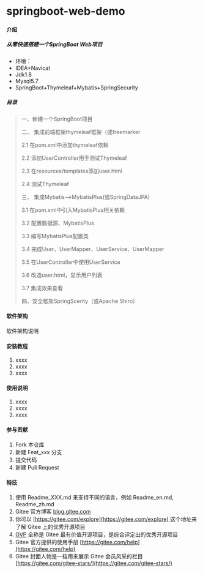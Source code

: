 # springboot-web-demo

#### 介绍
##### 从零快速搭建一个SpringBoot Web项目
- 环境：
- IDEA+Navicat
- Jdk1.8
- Mysql5.7
- SpringBoot+Thymeleaf+Mybatis+SpringSecurity

##### 目录
> 一、新建一个SpringBoot项目
> 
> 二、 集成前端框架thymeleaf框架（或freemarker
> 
> 2.1 在pom.xml中添加thymeleaf依赖
> 
> 2.2 添加UserController用于测试Thymeleaf
> 
> 2.3 在resources/templates添加user.html
> 
> 2.4 测试Thymeleaf
> 
> 三、 集成Mybatis-->MybatisPlus(或SpringDataJPA)
> 
> 3.1 在pom.xml中引入MybatisPlus相关依赖	
> 
> 3.2 配置数据源、MybatisPlus	
> 
> 3.3 编写MybatisPlus配置类	
> 
> 3.4 完成User、UserMapper、UserService、UserMapper
> 
> 3.5 在UserController中使用UserService	
> 
> 3.6 改造user.html，显示用户列表
> 
> 3.7 集成效果查看	
> 
> 四、安全框架SpringScerity（或Apache Shiro）	
> 

#### 软件架构
软件架构说明



#### 安装教程

1.  xxxx
2.  xxxx
3.  xxxx

#### 使用说明

1.  xxxx
2.  xxxx
3.  xxxx

#### 参与贡献

1.  Fork 本仓库
2.  新建 Feat_xxx 分支
3.  提交代码
4.  新建 Pull Request


#### 特技

1.  使用 Readme\_XXX.md 来支持不同的语言，例如 Readme\_en.md, Readme\_zh.md
2.  Gitee 官方博客 [blog.gitee.com](https://blog.gitee.com)
3.  你可以 [https://gitee.com/explore](https://gitee.com/explore) 这个地址来了解 Gitee 上的优秀开源项目
4.  [GVP](https://gitee.com/gvp) 全称是 Gitee 最有价值开源项目，是综合评定出的优秀开源项目
5.  Gitee 官方提供的使用手册 [https://gitee.com/help](https://gitee.com/help)
6.  Gitee 封面人物是一档用来展示 Gitee 会员风采的栏目 [https://gitee.com/gitee-stars/](https://gitee.com/gitee-stars/)
